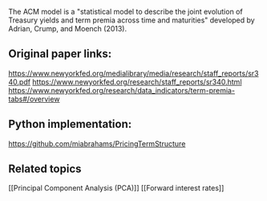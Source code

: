 The ACM model is a "statistical model to describe the joint evolution of Treasury yields and term premia across time and maturities" developed by Adrian, Crump, and Moench (2013).

## Original paper links:
https://www.newyorkfed.org/medialibrary/media/research/staff_reports/sr340.pdf
https://www.newyorkfed.org/research/staff_reports/sr340.html
https://www.newyorkfed.org/research/data_indicators/term-premia-tabs#/overview

## Python implementation:
https://github.com/miabrahams/PricingTermStructure

## Related topics
[[Principal Component Analysis (PCA)]]
[[Forward interest rates]]